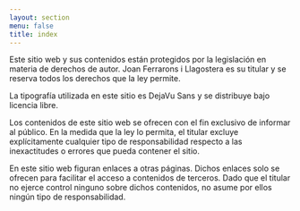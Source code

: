 ```yaml
---
layout: section
menu: false
title: index
---
```

Este sitio web y sus contenidos están protegidos por la legislación en materia de derechos de autor. Joan Ferrarons i Llagostera es su titular y se reserva todos los derechos que la ley permite.

La tipografía utilizada en este sitio es DejaVu Sans y se distribuye bajo licencia libre.

Los contenidos de este sitio web se ofrecen con el fin exclusivo de informar al público. En la medida que la ley lo permita, el titular excluye explícitamente cualquier tipo de responsabilidad respecto a las inexactitudes o errores que pueda contener el sitio.

En este sitio web figuran enlaces a otras páginas. Dichos enlaces solo se ofrecen para facilitar el acceso a contenidos de terceros. Dado que el titular no ejerce control ninguno sobre dichos contenidos, no asume por ellos ningún tipo de responsabilidad.